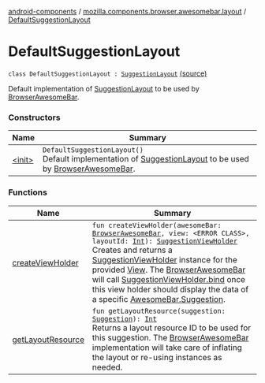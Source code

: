 [android-components](../../index.md) / [mozilla.components.browser.awesomebar.layout](../index.md) / [DefaultSuggestionLayout](./index.md)

# DefaultSuggestionLayout

`class DefaultSuggestionLayout : `[`SuggestionLayout`](../-suggestion-layout/index.md) [(source)](https://github.com/mozilla-mobile/android-components/blob/master/components/browser/awesomebar/src/main/java/mozilla/components/browser/awesomebar/layout/DefaultSuggestionLayout.kt#L15)

Default implementation of [SuggestionLayout](../-suggestion-layout/index.md) to be used by [BrowserAwesomeBar](../../mozilla.components.browser.awesomebar/-browser-awesome-bar/index.md).

### Constructors

| Name | Summary |
|---|---|
| [&lt;init&gt;](-init-.md) | `DefaultSuggestionLayout()`<br>Default implementation of [SuggestionLayout](../-suggestion-layout/index.md) to be used by [BrowserAwesomeBar](../../mozilla.components.browser.awesomebar/-browser-awesome-bar/index.md). |

### Functions

| Name | Summary |
|---|---|
| [createViewHolder](create-view-holder.md) | `fun createViewHolder(awesomeBar: `[`BrowserAwesomeBar`](../../mozilla.components.browser.awesomebar/-browser-awesome-bar/index.md)`, view: <ERROR CLASS>, layoutId: `[`Int`](https://kotlinlang.org/api/latest/jvm/stdlib/kotlin/-int/index.html)`): `[`SuggestionViewHolder`](../-suggestion-view-holder/index.md)<br>Creates and returns a [SuggestionViewHolder](../-suggestion-view-holder/index.md) instance for the provided [View](#). The [BrowserAwesomeBar](../../mozilla.components.browser.awesomebar/-browser-awesome-bar/index.md) will call [SuggestionViewHolder.bind](../-suggestion-view-holder/bind.md) once this view holder should display the data of a specific [AwesomeBar.Suggestion](../../mozilla.components.concept.awesomebar/-awesome-bar/-suggestion/index.md). |
| [getLayoutResource](get-layout-resource.md) | `fun getLayoutResource(suggestion: `[`Suggestion`](../../mozilla.components.concept.awesomebar/-awesome-bar/-suggestion/index.md)`): `[`Int`](https://kotlinlang.org/api/latest/jvm/stdlib/kotlin/-int/index.html)<br>Returns a layout resource ID to be used for this suggestion. The [BrowserAwesomeBar](../../mozilla.components.browser.awesomebar/-browser-awesome-bar/index.md) implementation will take care of inflating the layout or re-using instances as needed. |
